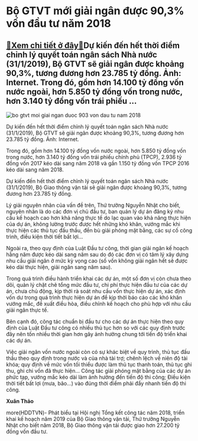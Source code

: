 Bộ GTVT mới giải ngân được 90,3% vốn đầu tư năm 2018
====================================================

[:gift:Xem chi tiết ở đây:gift:](https://hddtvn.com/bo-gtvt-moi-giai-ngan-duoc-903-von-dau-tu-nam-2018/)Dự kiến đến hết thời điểm chỉnh lý quyết toán ngân sách Nhà nước (31/1/2019), Bộ GTVT sẽ giải ngân được khoảng 90,3%, tương đương hơn 23.785 tỷ đồng. Ảnh: Internet. Trong đó, gồm hơn 14.100 tỷ đồng vốn nước ngoài, hơn 5.850 tỷ đồng vốn trong nước, hơn 3.140 tỷ đồng vốn trái phiếu …
------------------------------------------------------------------------------------------------------------------------------------------------------------------------------------------------------------------------------------------------------------------------------------------







 ![bo gtvt moi giai ngan duoc 903 von dau tu nam 2018](https://hddtvn.com/wp-content/uploads/2021/01/bo-gtvt-moi-giai-ngan-duoc-903-von-dau-tu-nam-2018-05-.0502.jpg "Bộ GTVT mới giải ngân được 90,3% vốn đầu tư năm 2018") 






 Dự kiến đến hết thời điểm chỉnh lý quyết toán ngân sách Nhà nước (31/1/2019), Bộ GTVT sẽ giải ngân được khoảng 90,3%, tương đương hơn 23.785 tỷ đồng. Ảnh: Internet. 


Trong đó, gồm hơn 14.100 tỷ đồng vốn nước ngoài, hơn 5.850 tỷ đồng vốn trong nước, hơn 3.140 tỷ đồng vốn trái phiếu chính phủ (TPCP), 2.936 tỷ đồng vốn 2017 kéo dài sang năm 2018 và gần 1.150 tỷ đồng vốn TPCP 2016 kéo dài sang năm 2018.


 Dự kiến đến hết thời điểm chỉnh lý quyết toán ngân sách Nhà nước (31/1/2019), Bộ Giao thông vận tải sẽ giải ngân được khoảng 90,3%, tương đương hơn 23.785 tỷ đồng. 


 Lý giải nguyên nhân của vấn đề trên, Thứ trưởng Nguyễn Nhật cho biết, nguyên nhân là do các đơn vị chủ đầu tư, ban quản lý dự án đăng ký nhu cầu kế hoạch cao hơn khả năng thực tế do lạc quan vào khả năng thực hiện của dự án, không lường trước được hết những khó khăn, vướng mắc khi thực hiện các thủ tục đấu thầu, đền bù giải phóng mặt bằng, các sự cố công trình, điều kiện thời tiết bất lợi…


 Ngoài ra, theo quy định của Luật Đầu tư công, thời gian giải ngân kế hoạch hằng năm được kéo dài sang năm sau do đó các đơn vị có tâm lý xây dựng nhu cầu giải ngân ở mức kỳ vọng cao (số vốn không giải ngân hết sẽ được kéo dài thực hiện, giải ngân sang năm sau).


 Trong quá trình điều hành triển khai các dự án, một số đơn vị còn chưa theo dõi, quản lý chặt chẽ tổng mức đầu tư, chi phí thực hiện đầu tư của các dự án, chưa chủ động, kịp thời rà soát nhu cầu vốn thực hiện dự án, xác định vốn dư trong quá trình thực hiện dự án để kịp thời báo cáo các khó khăn vướng mắc, đề xuất điều hòa, điều chỉnh kế hoạch cho phù hợp với nhu cầu giải ngân thực tế.


 Bên cạnh đó, công tác chuẩn bị đầu tư cho các dự án thực hiện theo quy định của Luật Đầu tư công có nhiều thủ tục hơn so với các quy định trước đây nên tốn nhiều thời gian hơn gây ảnh hưởng chung tới tiến độ triển khai các dự án.


 Việc giải ngân vốn nước ngoài còn có sự khác biệt về quy trình, thủ tục đấu thầu theo quy định trong nước và của nhà tài trợ; chênh lệch về niên độ tài khóa; quy định về mức vốn tối thiểu được làm thủ tục thanh toán, thủ tục ghi thu, ghi chi vốn đã thực hiện… Công tác giải phóng mặt bằng của các dự án phức tạp, vướng mắc kéo dài làm ảnh hưởng đến tiến độ thi công; Điều kiện thời tiết bất lợi (mưa, bão…) vào đúng thời điểm phải đẩy nhanh tiến độ thi công.






**Xuân Thảo**



more(HDDTVN)- Phát biểu tại Hội nghị Tổng kết công tác năm 2018, triển khai kế hoạch năm 2019 của Bộ Giao thông vận tải, Thứ trưởng Nguyễn Nhật cho biết năm 2018, Bộ Giao thông vận tải được giao hơn 27.200 tỷ đồng vốn đầu tư.

